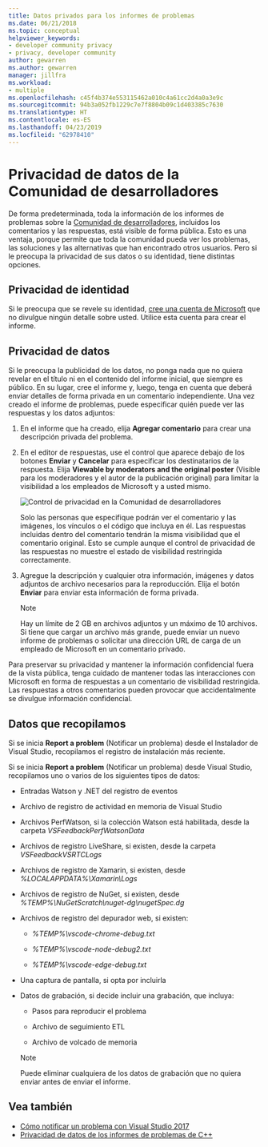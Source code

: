 ```yaml
---
title: Datos privados para los informes de problemas
ms.date: 06/21/2018
ms.topic: conceptual
helpviewer_keywords:
- developer community privacy
- privacy, developer community
author: gewarren
ms.author: gewarren
manager: jillfra
ms.workload:
- multiple
ms.openlocfilehash: c45f4b374e553115462a010c4a61cc2d4a0a3e9c
ms.sourcegitcommit: 94b3a052fb1229c7e7f8804b09c1d403385c7630
ms.translationtype: HT
ms.contentlocale: es-ES
ms.lasthandoff: 04/23/2019
ms.locfileid: "62978410"
---
```

# <a name="developer-community-data-privacy"></a>Privacidad de datos de la Comunidad de desarrolladores

De forma predeterminada, toda la información de los informes de problemas sobre la [Comunidad de desarrolladores](https://developercommunity.visualstudio.com/), incluidos los comentarios y las respuestas, está visible de forma pública. Esto es una ventaja, porque permite que toda la comunidad pueda ver los problemas, las soluciones y las alternativas que han encontrado otros usuarios. Pero si le preocupa la privacidad de sus datos o su identidad, tiene distintas opciones.

## <a name="identity-privacy"></a>Privacidad de identidad

Si le preocupa que se revele su identidad, [cree una cuenta de Microsoft](https://signup.live.com/) que no divulgue ningún detalle sobre usted. Utilice esta cuenta para crear el informe.

## <a name="data-privacy"></a>Privacidad de datos

Si le preocupa la publicidad de los datos, no ponga nada que no quiera revelar en el título ni en el contenido del informe inicial, que siempre es público. En su lugar, cree el informe y, luego, tenga en cuenta que deberá enviar detalles de forma privada en un comentario independiente. Una vez creado el informe de problemas, puede especificar quién puede ver las respuestas y los datos adjuntos:

1. En el informe que ha creado, elija **Agregar comentario** para crear una descripción privada del problema.

2. En el editor de respuestas, use el control que aparece debajo de los botones **Enviar** y **Cancelar** para especificar los destinatarios de la respuesta. Elija **Viewable by moderators and the original poster** (Visible para los moderadores y el autor de la publicación original) para limitar la visibilidad a los empleados de Microsoft y a usted mismo.

   ![Control de privacidad en la Comunidad de desarrolladores](media/developer-community-privacy-control.png)

   Solo las personas que especifique podrán ver el comentario y las imágenes, los vínculos o el código que incluya en él. Las respuestas incluidas dentro del comentario tendrán la misma visibilidad que el comentario original. Esto se cumple aunque el control de privacidad de las respuestas no muestre el estado de visibilidad restringida correctamente.

3. Agregue la descripción y cualquier otra información, imágenes y datos adjuntos de archivo necesarios para la reproducción. Elija el botón **Enviar** para enviar esta información de forma privada.

   > [!NOTE]
   > Hay un límite de 2 GB en archivos adjuntos y un máximo de 10 archivos. Si tiene que cargar un archivo más grande, puede enviar un nuevo informe de problemas o solicitar una dirección URL de carga de un empleado de Microsoft en un comentario privado.

Para preservar su privacidad y mantener la información confidencial fuera de la vista pública, tenga cuidado de mantener todas las interacciones con Microsoft en forma de respuestas a un comentario de visibilidad restringida. Las respuestas a otros comentarios pueden provocar que accidentalmente se divulgue información confidencial.

## <a name="data-we-collect"></a>Datos que recopilamos

Si se inicia **Report a problem** (Notificar un problema) desde el Instalador de Visual Studio, recopilamos el registro de instalación más reciente.

Si se inicia **Report a problem** (Notificar un problema) desde Visual Studio, recopilamos uno o varios de los siguientes tipos de datos:

- Entradas Watson y .NET del registro de eventos

- Archivo de registro de actividad en memoria de Visual Studio

- Archivos PerfWatson, si la colección Watson está habilitada, desde la carpeta *VSFeedbackPerfWatsonData*

- Archivos de registro LiveShare, si existen, desde la carpeta *VSFeedbackVSRTCLogs*

- Archivos de registro de Xamarin, si existen, desde *%LOCALAPPDATA%\Xamarin\Logs*

- Archivos de registro de NuGet, si existen, desde *%TEMP%\NuGetScratch\nuget-dg\nugetSpec.dg*

- Archivos de registro del depurador web, si existen:

   - *%TEMP%\vscode-chrome-debug.txt*

   - *%TEMP%\vscode-node-debug2.txt*

   - *%TEMP%\vscode-edge-debug.txt*

- Una captura de pantalla, si opta por incluirla

- Datos de grabación, si decide incluir una grabación, que incluya:

   - Pasos para reproducir el problema

   - Archivo de seguimiento ETL

   - Archivo de volcado de memoria

    > [!NOTE]
    > Puede eliminar cualquiera de los datos de grabación que no quiera enviar antes de enviar el informe.

## <a name="see-also"></a>Vea también

- [Cómo notificar un problema con Visual Studio 2017](how-to-report-a-problem-with-visual-studio.md)
- [Privacidad de datos de los informes de problemas de C++](/cpp/how-to-report-a-problem-with-the-visual-cpp-toolset#reports-and-privacy)